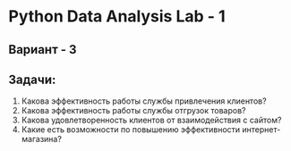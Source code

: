 # Python Data Analysis Lab - 1

## Вариант - 3

## Задачи: 
1. Какова эффективность работы службы привлечения клиентов?
2. Какова эффективность работы службы отгрузок товаров?
3. Какова удовлетворенность клиентов от взаимодействия с сайтом?
4. Какие есть возможности по повышению эффективности интернет-
магазина?

